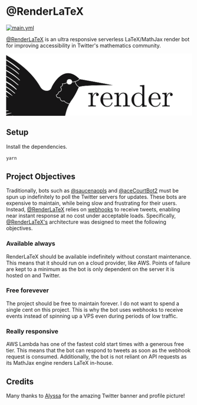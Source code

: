 # @RenderLaTeX

[![main.yml](https://github.com/winstxnhdw/RenderLaTeX/actions/workflows/main.yml/badge.svg)](https://github.com/winstxnhdw/RenderLaTeX/actions/workflows/main.yml)

[@RenderLaTeX](https://twitter.com/RenderLaTeX) is an ultra responsive serverless LaTeX/MathJax render bot for improving accessibility in Twitter's mathematics community.

<div align="center">
    <img src="resources/banner.png" />
</div>

## Setup

Install the dependencies.

```bash
yarn
```

## Project Objectives

Traditionally, bots such as [@saucenaopls](https://github.com/MakotoAme/twitter-saucenao) and [@aceCourtBot2](https://github.com/LuisMayo/ace-attorney-twitter-bot) must be spun up indefinitely to poll the Twitter servers for updates. These bots are expensive to maintain, while being slow and frustrating for their users. Instead, [@RenderLaTeX](https://twitter.com/RenderLaTeX) relies on [webhooks](https://developer.twitter.com/en/docs/twitter-api/premium/account-activity-api/guides/getting-started-with-webhooks) to receive tweets, enabling near instant response at no cost under acceptable loads. Specifically, [@RenderLaTeX's](https://twitter.com/RenderLaTeX) architecture was designed to meet the following objectives.

### Available always

RenderLaTeX should be available indefinitely without constant maintenance. This means that it should run on a cloud provider, like AWS. Points of failure are kept to a minimum as the bot is only dependent on the server it is hosted on and Twitter.

### Free forevever

The project should be free to maintain forever. I do not want to spend a single cent on this project. This is why the bot uses webhooks to receive events instead of spinning up a VPS even during periods of low traffic.

### Really responsive

AWS Lambda has one of the fastest cold start times with a generous free tier. This means that the bot can respond to tweets as soon as the webhook request is consumed. Additionally, the bot is not reliant on API requests as its MathJax engine renders LaTeX in-house.

## Credits

Many thanks to [Alyssa](https://github.com/alyssaxchua) for the amazing Twitter banner and profile picture!

